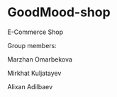 # GoodMood-shop

E-Commerce Shop

Group members:

Marzhan Omarbekova

Mirkhat Kuljatayev

Alixan Adilbaev 
